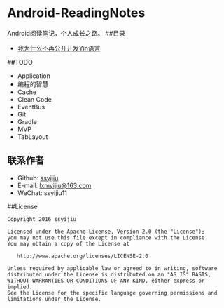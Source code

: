 # Android-ReadingNotes
Android阅读笔记，个人成长之路。
##目录
- [我为什么不再公开开发Yin语言](https://github.com/ssyijiu/Android-ReadingNotes/blob/master/%E6%88%91%E4%B8%BA%E4%BB%80%E4%B9%88%E4%B8%8D%E5%86%8D%E5%85%AC%E5%BC%80%E5%BC%80%E5%8F%91Yin%E8%AF%AD%E8%A8%80.md)

##TODO
- Application
- 编程的智慧
- Cache
- Clean Code
- EventBus
- Git
- Gradle 
- MVP
- TabLayout


## 联系作者
- Github: [ssyijiu](https://github.com/ssyijiu)
- E-mail: lxmyijiu@163.com
- WeChat: ssyijiu11

##License

```
Copyright 2016 ssyijiu

Licensed under the Apache License, Version 2.0 (the "License");
you may not use this file except in compliance with the License.
You may obtain a copy of the License at

   http://www.apache.org/licenses/LICENSE-2.0

Unless required by applicable law or agreed to in writing, software
distributed under the License is distributed on an "AS IS" BASIS,
WITHOUT WARRANTIES OR CONDITIONS OF ANY KIND, either express or implied.
See the License for the specific language governing permissions and
limitations under the License.